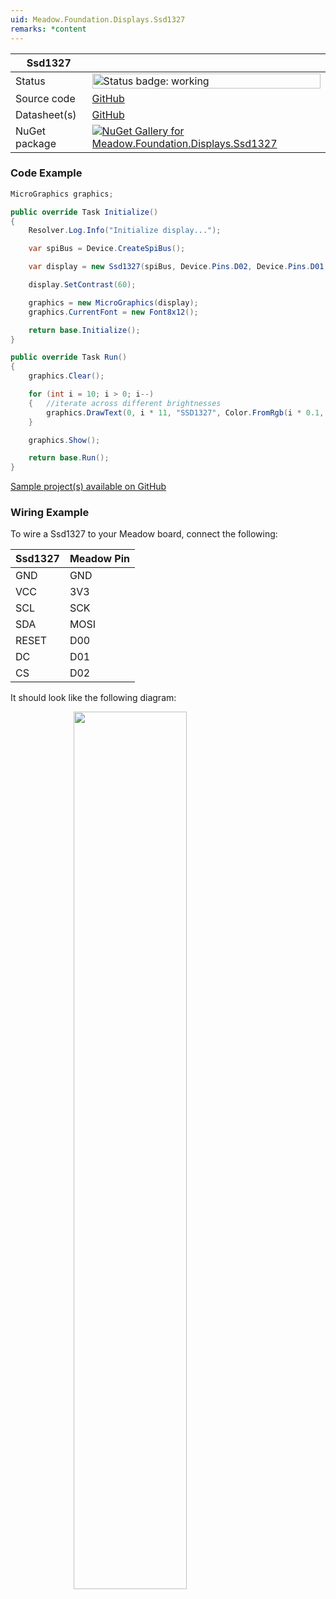 ```yaml
---
uid: Meadow.Foundation.Displays.Ssd1327
remarks: *content
---
```


| Ssd1327 | |
|--------|--------|
| Status | <img src="https://img.shields.io/badge/Working-brightgreen" style="width: auto; height: -webkit-fill-available;" alt="Status badge: working" /> |
| Source code | [GitHub](https://github.com/WildernessLabs/Meadow.Foundation/tree/main/Source/Meadow.Foundation.Peripherals/Displays.Ssd1327) |
| Datasheet(s) | [GitHub](https://github.com/WildernessLabs/Meadow.Foundation/tree/main/Source/Meadow.Foundation.Peripherals/Displays.Ssd1327/Datasheet) |
| NuGet package | <a href="https://www.nuget.org/packages/Meadow.Foundation.Displays.Ssd1327/" target="_blank"><img src="https://img.shields.io/nuget/v/Meadow.Foundation.Displays.Ssd1327.svg?label=Meadow.Foundation.Displays.Ssd1327" alt="NuGet Gallery for Meadow.Foundation.Displays.Ssd1327" /></a> |

### Code Example

```csharp
MicroGraphics graphics;

public override Task Initialize()
{
    Resolver.Log.Info("Initialize display...");

    var spiBus = Device.CreateSpiBus();

    var display = new Ssd1327(spiBus, Device.Pins.D02, Device.Pins.D01, Device.Pins.D00);

    display.SetContrast(60);

    graphics = new MicroGraphics(display);
    graphics.CurrentFont = new Font8x12();

    return base.Initialize();
}

public override Task Run()
{
    graphics.Clear();

    for (int i = 10; i > 0; i--)
    {   //iterate across different brightnesses
        graphics.DrawText(0, i * 11, "SSD1327", Color.FromRgb(i * 0.1, i * 0.1, i * 0.1));
    }

    graphics.Show();

    return base.Run();
}

```

[Sample project(s) available on GitHub](https://github.com/WildernessLabs/Meadow.Foundation/tree/main/Source/Meadow.Foundation.Peripherals/Displays.Ssd1327/Samples/Ssd1327_Sample)

### Wiring Example

To wire a Ssd1327 to your Meadow board, connect the following:

| Ssd1327  | Meadow Pin |
|----------|------------|
| GND      | GND        |
| VCC      | 3V3        |
| SCL      | SCK        |
| SDA      | MOSI       |
| RESET    | D00        |
| DC       | D01        |
| CS       | D02        |

It should look like the following diagram:

<img src="../../API_Assets/Meadow.Foundation.Displays.Ssd1327/Ssd1327_Fritzing.png" 
    style="width: 60%; display: block; margin-left: auto; margin-right: auto;" />

